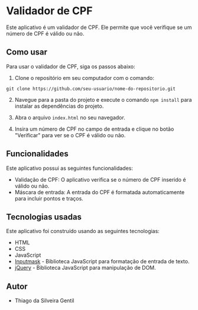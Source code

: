 # Validador de CPF

Este aplicativo é um validador de CPF. Ele permite que você verifique se um número de CPF é válido ou não. 

## Como usar

Para usar o validador de CPF, siga os passos abaixo:

1. Clone o repositório em seu computador com o comando:
```
git clone https://github.com/seu-usuario/nome-do-repositorio.git
```

2. Navegue para a pasta do projeto e execute o comando `npm install` para instalar as dependências do projeto.

3. Abra o arquivo `index.html` no seu navegador.

4. Insira um número de CPF no campo de entrada e clique no botão "Verificar" para ver se o CPF é válido ou não.

## Funcionalidades

Este aplicativo possui as seguintes funcionalidades:

- Validação de CPF: O aplicativo verifica se o número de CPF inserido é válido ou não.
- Máscara de entrada: A entrada do CPF é formatada automaticamente para incluir pontos e traços.

## Tecnologias usadas

Este aplicativo foi construído usando as seguintes tecnologias:

- HTML
- CSS
- JavaScript
- [Inputmask](https://github.com/RobinHerbots/Inputmask) - Biblioteca JavaScript para formatação de entrada de texto.
- [jQuery](https://jquery.com/) - Biblioteca JavaScript para manipulação de DOM.

## Autor

* Thiago da Silveira Gentil